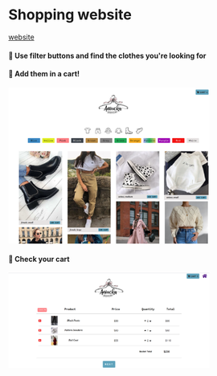 # Shopping website
[website](http://www.kdfljmyu.site)


#### 👔 Use filter buttons and find the clothes you're looking for
#### 💙 Add them in a cart!
<img src="img/screenshot/screenshot1.png" width="400" height="311">

#### 💙 Check your cart
<img src="img/screenshot/screenshot2.png" width="400" height="190">
